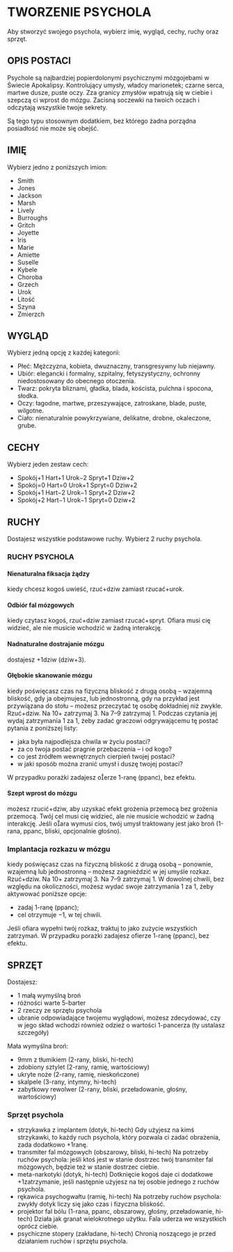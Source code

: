 # TWORZENIE PSYCHOLA

Aby stworzyć swojego psychola, wybierz imię, wygląd, cechy, ruchy oraz sprzęt.

## OPIS POSTACI

Psychole są najbardziej popierdolonymi psychicznymi mózgojebami w Świecie Apokalipsy.
Kontrolujący umysły, władcy marionetek; czarne serca, martwe dusze, puste oczy. Zza granicy zmysłów wpatrują się w ciebie i szepczą ci wprost do mózgu.
Zacisną soczewki na twoich oczach i odczytają wszystkie twoje sekrety.

Są tego typu stosownym dodatkiem, bez którego żadna porządna posiadłość nie może się obejść.

## IMIĘ

Wybierz jedno z poniższych imion:

- Smith
- Jones
- Jackson
- Marsh
- Lively
- Burroughs
- Gritch
- Joyette
- Iris
- Marie
- Amiette
- Suselle
- Kybele
- Choroba
- Grzech
- Urok
- Litość
- Szyna
- Zmierzch

## WYGLĄD

Wybierz jedną opcję z każdej kategorii:

- Płeć: Mężczyzna, kobieta, dwuznaczny, transgresywny lub niejawny.
- Ubiór: elegancki i formalny, szpitalny, fetyszystyczny, ochronny niedostosowany do obecnego otoczenia.
- Twarz: pokryta bliznami, gładka, blada, koścista, pulchna i spocona, słodka.
- Oczy: łagodne, martwe, przeszywające, zatroskane, blade, puste, wilgotne.
- Ciało:  nienaturalnie powykrzywiane, delikatne, drobne, okaleczone, grube.

## CECHY

Wybierz jeden zestaw cech:

- Spokój+1 Hart+1 Urok−2 Spryt+1 Dziw+2
- Spokój=0 Hart=0 Urok+1 Spryt=0 Dziw+2
- Spokój+1 Hart−2 Urok−1 Spryt+2 Dziw+2
- Spokój+2 Hart−1 Urok−1 Spryt=0 Dziw+2

## RUCHY

Dostajesz wszystkie podstawowe ruchy.
Wybierz 2 ruchy psychola.

### RUCHY PSYCHOLA

#### Nienaturalna fiksacja żądzy

kiedy chcesz kogoś uwieść, rzuć+dziw zamiast rzucać+urok.

#### Odbiór fal mózgowych

kiedy czytasz kogoś, rzuć+dziw zamiast rzucać+spryt. Ofiara musi cię widzieć, ale nie musicie wchodzić w żadną interakcję.

#### Nadnaturalne dostrajanie mózgu

 dostajesz +1dziw (dziw+3).

#### Głębokie skanowanie mózgu

kiedy poświęcasz czas na fizyczną bliskość z drugą osobą – wzajemną bliskość, gdy ja obejmujesz, lub jednostronną, gdy na przykład jest przywiązana do stołu – możesz przeczytać tę osobę dokładniej niż zwykle.
Rzuć+dziw. Na 10+ zatrzymaj 3. Na 7–9 zatrzymaj 1. Podczas czytania jej wydaj zatrzymania 1 za 1, żeby zadać graczowi odgrywającemu tę postać pytania z poniższej listy:

- jaka była najpodlejsza chwila w życiu postaci?
- za co twoja postać pragnie przebaczenia – i od kogo?
- co jest źródłem wewnętrznych cierpień twojej postaci?
- w jaki sposób można zranić umysł i duszę twojej postaci?

W przypadku porażki zadajesz oerze 1-ranę (ppanc), bez efektu.

#### Szept wprost do mózgu

możesz rzucić+dziw, aby uzyskać efekt grożenia przemocą bez grożenia przemocą.
Twój cel musi cię widzieć, ale nie musicie wchodzić w żadną interakcję. Jeśli oara wymusi cios, twój umysł traktowany jest jako broń (1-rana, ppanc, bliski, opcjonalnie głośno).

### Implantacja rozkazu w mózgu

kiedy poświęcasz czas na fizyczną bliskość z drugą osobą – ponownie, wzajemną lub jednostronną – możesz zagnieździć w jej umyśle rozkaz.
Rzuć+dziw. Na 10+ zatrzymaj 3. Na 7–9 zatrzymaj 1. W dowolnej chwili, bez względu na okoliczności, możesz wydać swoje zatrzymania 1 za 1, żeby aktywować poniższe opcje:

- zadaj 1-ranę (ppanc);
- cel otrzymuje −1, w tej chwili.

Jeśli ofiara wypełni twój rozkaz, traktuj to jako zużycie wszystkich zatrzymań.
W przypadku porażki zadajesz ofierze 1-ranę (ppanc), bez efektu.

## SPRZĘT

Dostajesz:

- 1 małą wymyślną broń
- różności warte 5-barter
- 2 rzeczy ze sprzętu psychola
- ubranie odpowiadające twojemu wyglądowi, możesz zdecydować, czy w jego skład wchodzi również odzież o wartości 1-pancerza (ty ustalasz szczegóły)

Mała wymyślna broń:

- 9mm z tłumikiem (2-rany, bliski, hi-tech)
- zdobiony sztylet (2-rany, ramię, wartościowy)
- ukryte noże (2-rany, ramię, nieskończone)
- skalpele (3-rany, intymny, hi-tech)
- zabytkowy rewolwer (2-rany, bliski, przeładowanie, głośny, wartościowy)

### Sprzęt psychola

- strzykawka z implantem (dotyk, hi-tech) Gdy użyjesz na kimś strzykawki, to każdy ruch psychola, który pozwala ci zadać obrażenia, zada dodatkowo +1ranę.
- transmiter fal mózgowych (obszarowy, bliski, hi-tech) Na potrzeby ruchów psychola: jeśli ktoś jest w stanie dostrzec twój transmiter fal mózgowych, będzie też w stanie dostrzec ciebie.
- meta-narkotyki (dotyk, hi-tech) Dotknięcie kogoś daje ci dodatkowe +1zatrzymanie, jeśli następnie użyjesz na tej osobie jednego z ruchów psychola.
- rękawica psychogwałtu (ramię, hi-tech) Na potrzeby ruchów psychola: zwykły dotyk liczy się jako czas i fizyczna bliskość.
- projektor fal bólu (1-rana, ppanc, obszarowy, głośny, przeładowanie, hi-tech) Działa jak granat wielokrotnego użytku. Fala uderza we wszystkich oprócz ciebie.
- psychiczne stopery (zakładane, hi-tech) Chronią noszącego je przed działaniem ruchów i sprzętu psychola.
